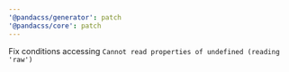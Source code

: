 ```yaml
---
'@pandacss/generator': patch
'@pandacss/core': patch
---
```


Fix conditions accessing `Cannot read properties of undefined (reading 'raw')`
